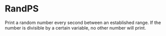RandPS
======

Print a random number every second between an established range. If the number is divisible by a certain variable, no other number will print.
